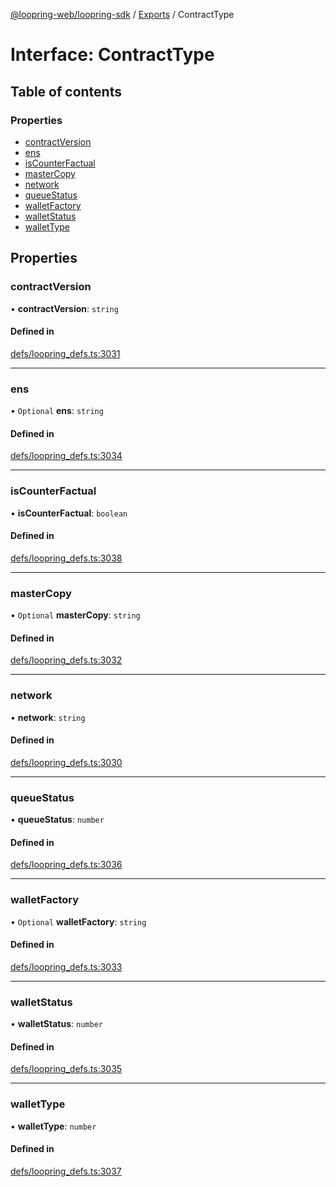 [@loopring-web/loopring-sdk](../README.md) / [Exports](../modules.md) / ContractType

# Interface: ContractType

## Table of contents

### Properties

- [contractVersion](ContractType.md#contractversion)
- [ens](ContractType.md#ens)
- [isCounterFactual](ContractType.md#iscounterfactual)
- [masterCopy](ContractType.md#mastercopy)
- [network](ContractType.md#network)
- [queueStatus](ContractType.md#queuestatus)
- [walletFactory](ContractType.md#walletfactory)
- [walletStatus](ContractType.md#walletstatus)
- [walletType](ContractType.md#wallettype)

## Properties

### contractVersion

• **contractVersion**: `string`

#### Defined in

[defs/loopring_defs.ts:3031](https://github.com/Loopring/loopring_sdk/blob/6d0be7c/src/defs/loopring_defs.ts#L3031)

___

### ens

• `Optional` **ens**: `string`

#### Defined in

[defs/loopring_defs.ts:3034](https://github.com/Loopring/loopring_sdk/blob/6d0be7c/src/defs/loopring_defs.ts#L3034)

___

### isCounterFactual

• **isCounterFactual**: `boolean`

#### Defined in

[defs/loopring_defs.ts:3038](https://github.com/Loopring/loopring_sdk/blob/6d0be7c/src/defs/loopring_defs.ts#L3038)

___

### masterCopy

• `Optional` **masterCopy**: `string`

#### Defined in

[defs/loopring_defs.ts:3032](https://github.com/Loopring/loopring_sdk/blob/6d0be7c/src/defs/loopring_defs.ts#L3032)

___

### network

• **network**: `string`

#### Defined in

[defs/loopring_defs.ts:3030](https://github.com/Loopring/loopring_sdk/blob/6d0be7c/src/defs/loopring_defs.ts#L3030)

___

### queueStatus

• **queueStatus**: `number`

#### Defined in

[defs/loopring_defs.ts:3036](https://github.com/Loopring/loopring_sdk/blob/6d0be7c/src/defs/loopring_defs.ts#L3036)

___

### walletFactory

• `Optional` **walletFactory**: `string`

#### Defined in

[defs/loopring_defs.ts:3033](https://github.com/Loopring/loopring_sdk/blob/6d0be7c/src/defs/loopring_defs.ts#L3033)

___

### walletStatus

• **walletStatus**: `number`

#### Defined in

[defs/loopring_defs.ts:3035](https://github.com/Loopring/loopring_sdk/blob/6d0be7c/src/defs/loopring_defs.ts#L3035)

___

### walletType

• **walletType**: `number`

#### Defined in

[defs/loopring_defs.ts:3037](https://github.com/Loopring/loopring_sdk/blob/6d0be7c/src/defs/loopring_defs.ts#L3037)
